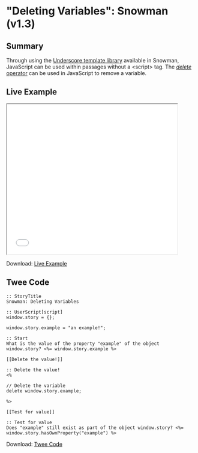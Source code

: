 # "Deleting Variables": Snowman (v1.3)

## Summary

Through using the [Underscore template library](https://underscorejs.org/#template) available in Snowman, JavaScript can be used within passages without a &lt;script&gt; tag. The [*delete* operator](https://developer.mozilla.org/en-US/docs/Web/JavaScript/Reference/Operators/delete) can be used in JavaScript to remove a variable.

## Live Example

<section>
<iframe src="snowman_deletingvariables_example.html" height=400 width=90%></iframe>


Download: <a href="snowman_deletingvariables_example.html" target="_blank">Live Example</a>
</section>

## Twee Code

```
:: StoryTitle
Snowman: Deleting Variables

:: UserScript[script]
window.story = {};

window.story.example = "an example!";

:: Start
What is the value of the property "example" of the object window.story? <%= window.story.example %>

[[Delete the value!]]

:: Delete the value!
<%

// Delete the variable
delete window.story.example;

%>

[[Test for value]]

:: Test for value
Does "example" still exist as part of the object window.story? <%= window.story.hasOwnProperty("example") %>

```

Download: <a href="snowman_deletingvariables_twee.txt" target="_blank">Twee Code</a>
